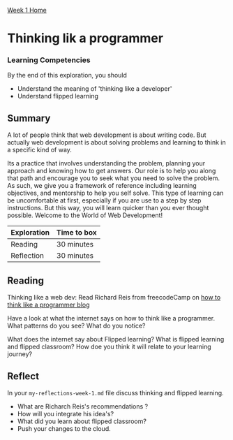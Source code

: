 [Week 1 Home](README.md)

# Thinking lik a programmer

### Learning Competencies
By the end of this exploration, you should

- Understand the meaning of 'thinking like a developer'
- Understand flipped learning

## Summary
A lot of people think that web development is about writing code. But actually web development is about solving problems and learning to think in a specific kind of way.

Its a practice that involves understanding the problem, planning your approach and knowing how to get answers. Our role is to help you along that path and encourage you to seek what you need to solve the problem. As such, we give you a framework of reference including learning objectives, and mentorship to help you self solve. This type of learning can be uncomfortable at first, especially if you are use to a step by step instructions. But this way, you will learn quicker than you ever thought possible. Welcome to the World of Web Development!


Exploration | Time to box |
------------|----------|
Reading | 30 minutes
Reflection | 30 minutes |


## Reading

Thinking like a web dev: Read Richard Reis from freecodeCamp on [how to think like a programmer blog](https://medium.freecodecamp.org/how-to-think-like-a-programmer-lessons-in-problem-solving-d1d8bf1de7d2)

Have a look at what the internet says on how to think like a programmer.
What patterns do you see? What do you notice?

What does the internet say about Flipped learning? What is flipped learning and flipped classroom? How doe you think it will relate to your learning journey?




## Reflect

In your `my-reflections-week-1.md` file discuss thinking and flipped learning.

- What are Richarch Reis's recommendations ?
- How will you integrate his idea's?
- What did you learn about flipped classroom?
- Push your changes to the cloud. 
